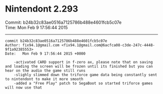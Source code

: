 # Nintendont 2.293
Commit: b24b32c83ae0516a7125786b488e4601fcb5c07e  
Time: Mon Feb 9 17:56:44 2015   

-----

```
commit b24b32c83ae0516a7125786b488e4601fcb5c07e
Author: fix94.1@gmail.com <fix94.1@gmail.com@6acfca08-c3de-247c-4448-9f1a92385553>
Date:   Mon Feb 9 17:56:44 2015 +0000

    -activated CARD support in f-zero ax, please note that on saving and loading the screen will be frozen until its finished but you can hear on the audio the game still runs
    -slighly slimmed down the triforce game data being constantly sent to nintendont to make it more smooth
    -added a "Free Play" patch to SegaBoot so started triforce games will now use that
```
